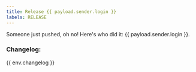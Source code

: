 ```yaml
---
title: Release {{ payload.sender.login }}
labels: RELEASE
---
```

Someone just pushed, oh no! Here's who did it: {{ payload.sender.login }}.
### Changelog: 

{{ env.changelog }}